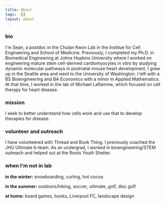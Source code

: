 ```yaml
---
title: About
tags:  []
layout: about
---
```


### bio

I'm Sean, a postdoc in the Chulan Kwon Lab in the Institue for Cell Engineering and School of Medicine. Previously, I completed my Ph.D. in Biomedical Engineering at Johns Hopkins University where I worked on engineering mature stem cell-derived cardiomyocytes in vitro by studying dynamic molecular pathways in postnatal mouse heart development. I grew up in the Seattle area and went to the University of Washington. I left with a BS Bioengineering and BA Economics with a minor in Applied Mathematics. At that time, I worked in the lab of Michael Laflamme, which focused on cell therapy for heart disease. 

### mission

I seek to better understand how cells work and use that to develop therapies for disease. 

### volunteer and outreach

I have volunteered with Thread and Book Thing. I previously coached the JHU Ultimate b-team. As an undergrad, I worked in bioengineering/STEM outreach and helped out at the Roots Youth Shelter. 

### when I'm not in lab

**in the winter:** snowboarding, curling, hot cocoa

**in the summer:** outdoors/hiking, soccer, ultimate, golf, disc golf

**at home:** board games, books, Liverpool FC, landscape design


